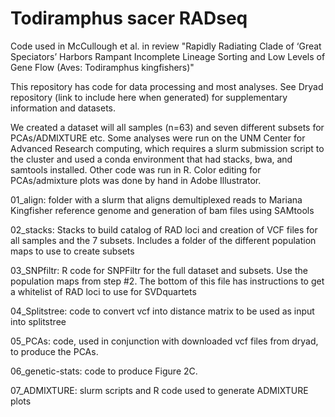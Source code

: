 # Todiramphus sacer RADseq
Code used in McCullough et al. in review "Rapidly Radiating Clade of ‘Great Speciators’ Harbors Rampant Incomplete Lineage Sorting and Low Levels of Gene Flow (Aves: Todiramphus kingfishers)" 

This repository has code for data processing and most analyses. 
See Dryad repository (link to include here when generated) for supplementary information and datasets. 

We created a dataset will all samples (n=63) and seven different subsets for PCAs/ADMIXTURE etc. 
Some analyses were run on the UNM Center for Advanced Research computing, which requires a slurm submission script to the cluster and used a conda environment that had stacks, bwa, and samtools installed. Other code was run in R. Color editing for PCAs/admixture plots was done by hand in Adobe Illustrator.  

  01_align: folder with a slurm that aligns demultiplexed reads to Mariana Kingfisher reference genome and generation of bam files using SAMtools
  
  02_stacks: Stacks to build catalog of RAD loci and creation of VCF files for all samples and the 7 subsets. Includes a folder of the different population maps to use to create subsets 
  
  03_SNPfiltr: R code for SNPFiltr for the full dataset and subsets. Use the population maps from step #2. The bottom of this file has instructions to get a whitelist of RAD loci to use for SVDquartets 
  
  04_Splitstree: code to convert vcf into distance matrix to be used as input into splitstree
  
  05_PCAs: code, used in conjunction with downloaded vcf files from dryad, to produce the PCAs.
  
  06_genetic-stats: code to produce Figure 2C.
  
  07_ADMIXTURE: slurm scripts and R code used to generate ADMIXTURE plots 
  
